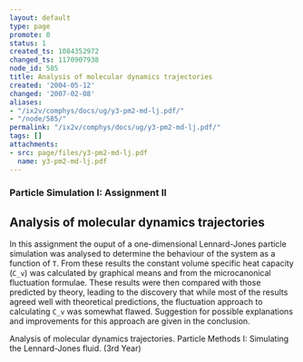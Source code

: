 ```yaml
---
layout: default
type: page
promote: 0
status: 1
created_ts: 1084352972
changed_ts: 1170907938
node_id: 585
title: Analysis of molecular dynamics trajectories
created: '2004-05-12'
changed: '2007-02-08'
aliases:
- "/ix2v/comphys/docs/ug/y3-pm2-md-lj.pdf/"
- "/node/585/"
permalink: "/ix2v/comphys/docs/ug/y3-pm2-md-lj.pdf/"
tags: []
attachments:
- src: page/files/y3-pm2-md-lj.pdf
  name: y3-pm2-md-lj.pdf
---
```

### Particle Simulation I: Assignment II
## Analysis of molecular dynamics trajectories
In this assignment the ouput of a one-dimensional
Lennard-Jones particle simulation was analysed to
determine the behaviour of the system as a function of
`T`. From these results the constant volume specific
heat capacity (`C_v`) was calculated by graphical means
and from the microcanonical fluctuation formulae.
These results were then compared with those
predicted by theory, leading to the discovery that while
most of the results agreed well with theoretical
predictions, the fluctuation approach to calculating `C_v`
was somewhat flawed. Suggestion for possible
explanations and improvements for this approach are
given in the conclusion.

Analysis of molecular dynamics trajectories.  Particle Methods I: Simulating the Lennard-Jones fluid. (3rd Year)
